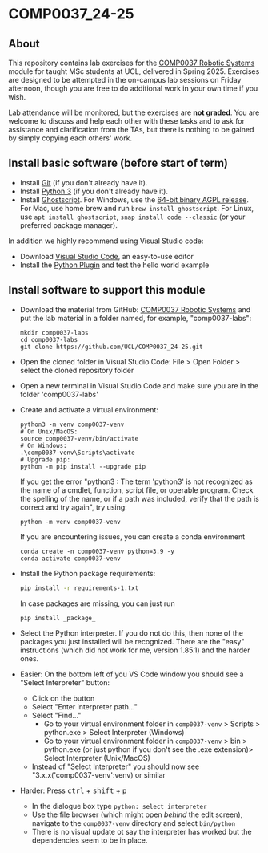 # COMP0037_24-25

## About

This repository contains lab exercises for the [COMP0037 Robotic Systems](https://moodle.ucl.ac.uk/course/view.php?id=41411) module for taught MSc students at UCL, delivered in Spring 2025. Exercises are designed to be attempted in the on-campus lab sessions on Friday afternoon, though you are free to do additional work in your own time if you wish.

Lab attendance will be monitored, but the exercises are **not graded**. You are welcome to discuss and help each other with these tasks and to ask for assistance and clarification from the TAs, but there is nothing to be gained by simply copying each others' work.

## Install basic software (before start of term)

* Install [Git](https://git-scm.com) (if you don't already have it).
* Install [Python 3](https://www.python.org/downloads/) (if you don't already have it).
* Install [Ghostscript](https://ghostscript.com/index.html). For Windows, use the [64-bit binary AGPL release](https://ghostscript.com/releases/gsdnld.html). For Mac, use home brew and run ``brew install ghostscript``. For Linux, use ``apt install ghostscript``, ``snap install code --classic`` (or your preferred package manager).

In addition we highly recommend using Visual Studio code:

* Download [Visual Studio Code](https://code.visualstudio.com/), an easy-to-use editor
* Install the [Python Plugin](https://code.visualstudio.com/docs/python/python-tutorial/) and test the hello world example

## Install software to support this module

* Download the material from GitHub: [COMP0037 Robotic Systems](https://github.com/UCL/COMP0037_24-25) and put the lab material in a folder named, for example, "comp0037-labs":
    ```
    mkdir comp0037-labs
    cd comp0037-labs
    git clone https://github.com/UCL/COMP0037_24-25.git
    ```
* Open the cloned folder in Visual Studio Code: File > Open Folder > select the cloned repository folder
* Open a new terminal in Visual Studio Code and make sure you are in the folder 'comp0037-labs'
* Create and activate a virtual environment:
    ```
    python3 -m venv comp0037-venv
    # On Unix/MacOS:
    source comp0037-venv/bin/activate
    # On Windows:
    .\comp0037-venv\Scripts\activate
    # Upgrade pip:
    python -m pip install --upgrade pip
    ```
     If you get the error "python3 : The term 'python3' is not recognized as the name of a cmdlet, function, script file, or operable program. Check the spelling of the name, or if a path was included, verify that the path is correct and try again", try using:
    ```
    python -m venv comp0037-venv
    ```
    If you are encountering issues, you can create a conda environment
    ```
    conda create -n comp0037-venv python=3.9 -y
    conda activate comp0037-venv
    ```
* Install the Python package requirements:
    ```sh
    pip install -r requirements-1.txt
    ```
    In case packages are missing, you can just run
    ```sh
    pip install _package_
    ```

* Select the Python interpreter. If you do not do this, then none of the packages you just installed will be recognized. There are the "easy" instructions (which did not work for me, version 1.85.1) and the harder ones.
    
* Easier: On the bottom left of you VS Code window you should see a "Select Interpreter" button:
    * Click on the button
    * Select "Enter interpreter path..."
    * Select "Find..."
        * Go to your virtual environment folder in ```comp0037-venv``` > Scripts > python.exe > Select Interpreter (Windows) 
        * Go to your virtual environment folder in ```comp0037-venv``` > bin > python.exe (or just python if you don't see the .exe extension)> Select Interpreter (Unix/MacOS) 
    * Instead of "Select Interpreter" you should now see "3.x.x('comp0037-venv':venv) or similar
 
* Harder: Press <kbd>ctrl</kbd> + <kbd>shift</kbd> + <kbd>p</kbd>
    * In the dialogue box type ```python: select interpreter```
    * Use the file browser (which might open _behind_ the edit screen), navigate to the ```comp0037-venv``` directory and select ```bin/python```
    * There is no visual update ot say the interpreter has worked but the dependencies seem to be in place.

